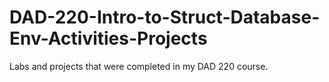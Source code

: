 # DAD-220-Intro-to-Struct-Database-Env-Activities-Projects
Labs and projects that were completed in my DAD 220 course. 
